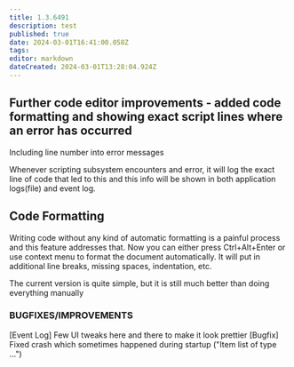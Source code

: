 ```yaml
---
title: 1.3.6491
description: test
published: true
date: 2024-03-01T16:41:00.058Z
tags: 
editor: markdown
dateCreated: 2024-03-01T13:28:04.924Z
---
```


## Further code editor improvements - added code formatting and showing exact script lines where an error has occurred

Including line number into error messages

Whenever scripting subsystem encounters and error, it will log the exact line of code that led to this and this info will be shown in both application logs(file) and event log.





## Code Formatting

Writing code without any kind of automatic formatting is a painful process and this feature addresses that. Now you can either press Ctrl+Alt+Enter or use context menu to format the document automatically. It will put in additional line breaks, missing spaces, indentation, etc. 

The current version is quite simple, but it is still much better than doing everything manually





### BUGFIXES/IMPROVEMENTS

[Event Log] Few UI tweaks here and there to make it look prettier
[Bugfix] Fixed crash which sometimes happened during startup ("Item list of type …")
